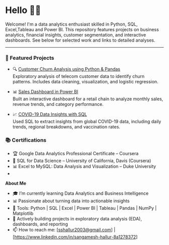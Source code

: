 # Hello 👋👋

Welcome! I'm a data analytics enthusiast skilled in Python, SQL, Excel,Tableau and Power BI. This repository features projects on business analytics, financial insights, customer segmentation, and interactive dashboards. See below for selected work and links to detailed analyses.

---

### 📂 Featured Projects

- 🔍 [Customer Churn Analysis using Python & Pandas](https://github.com/sangu0005/customer-churn-analysis)  
  Exploratory analysis of telecom customer data to identify churn patterns. Includes data cleaning, visualization, and logistic regression.

- 📊 [Sales Dashboard in Power BI](https://github.com/sangu0005/sales-dashboard-powerbi)  
  Built an interactive dashboard for a retail chain to analyze monthly sales, revenue trends, and category performance.

- 📈 [COVID-19 Data Insights with SQL](https://github.com/sangu0005/covid-sql-analysis)  
  Used SQL to extract insights from global COVID-19 data, including daily trends, regional breakdowns, and vaccination rates.

### 📚 Certifications

- 🏆 Google Data Analytics Professional Certificate – Coursera
- 🧠 SQL for Data Science – University of California, Davis (Coursera)
- 📊 Excel to MySQL: Data Analysis and Visualization – Duke University
- 
**About Me**  
- 🎓 I’m currently learning Data Analytics and Business Intelligence
- 📊 Passionate about turning data into actionable insights
- 🧰 Tools: Python | SQL | Excel | Power BI | Tableau | Pandas | NumPy | Matplotlib
- 💼 Actively building projects in exploratory data analysis (EDA), dashboards, and reporting
- 📫 How to reach me: [sshallur2003@gmail.com] | [https://www.linkedin.com/in/sangamesh-hallur-8a1278372]


